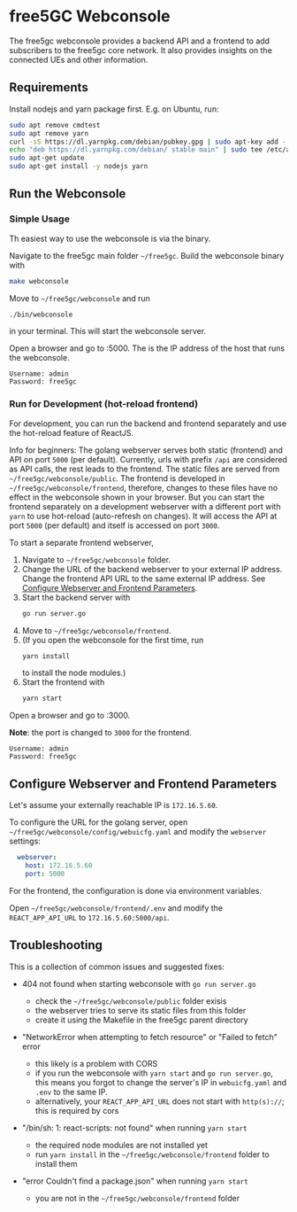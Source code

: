 # free5GC Webconsole

The free5gc webconsole provides a backend API and a frontend to add subscribers to the free5gc core network. It also provides insights on the connected UEs and other information.

## Requirements

Install nodejs and yarn package first. E.g. on Ubuntu, run:
```bash
sudo apt remove cmdtest
sudo apt remove yarn
curl -sS https://dl.yarnpkg.com/debian/pubkey.gpg | sudo apt-key add -
echo "deb https://dl.yarnpkg.com/debian/ stable main" | sudo tee /etc/apt/sources.list.d/yarn.list
sudo apt-get update
sudo apt-get install -y nodejs yarn
```

## Run the Webconsole

### Simple Usage

Th easiest way to use the webconsole is via the binary.

Navigate to the free5gc main folder `~/free5gc`. Build the webconsole binary with 
```bash
make webconsole
```

Move to `~/free5gc/webconsole` and run 
```bash
./bin/webconsole
```
in your terminal. This will start the webconsole server.

Open a browser and go to <server-ip>:5000. The <server-ip> is the IP address of the host that runs the webconsole.

```
Username: admin
Password: free5gc
```


### Run for Development (hot-reload frontend)

For development, you can run the backend and frontend separately and use the hot-reload feature of ReactJS.

Info for beginners: The golang webserver serves both static (frontend) and API on port `5000` (per default). Currently, urls with prefix `/api` are considered as API calls, the rest leads to the frontend. The static files are served from `~/free5gc/webconsole/public`. The frontend is developed in `~/free5gc/webconsole/frontend`, therefore, changes to these files have no effect in the webconsole shown in your browser. But you can start the frontend separately on a development webserver with a different port with `yarn` to use hot-reload (auto-refresh on changes). It will access the API at port `5000` (per default) and itself is accessed on port `3000`.

To start a separate frontend webserver,

1. Navigate to `~/free5gc/webconsole` folder.
1. Change the URL of the backend webserver to your external IP address. Change the frontend API URL to the same external IP address. See [Configure Webserver and Frontend Parameters](#configure-webserver-and-frontend-parameters).
1. Start the backend server with 
   ```bash
   go run server.go
   ```
1. Move to `~/free5gc/webconsole/frontend`. 
1. (If you open the webconsole for the first time, run 
   ```bash
   yarn install
   ```
   to install the node modules.)
1. Start the frontend with 
   ```bash
   yarn start
   ```

Open a browser and go to <server-ip>:3000. 

**Note**: the port is changed to `3000` for the frontend.

```
Username: admin
Password: free5gc
```


## Configure Webserver and Frontend Parameters

Let's assume your externally reachable IP is `172.16.5.60`.

To configure the URL for the golang server, open `~/free5gc/webconsole/config/webuicfg.yaml` and modify the `webserver` settings:
```yaml
  webserver:
    host: 172.16.5.60
    port: 5000
```

For the frontend, the configuration is done via environment variables. 

Open `~/free5gc/webconsole/frontend/.env` and modify the `REACT_APP_API_URL` to `172.16.5.60:5000/api`.


## Troubleshooting

This is a collection of common issues and suggested fixes:

- 404 not found when starting webconsole with `go run server.go`
  - check the `~/free5gc/webconsole/public` folder exisis
  - the webserver tries to serve its static files from this folder
  - create it using the Makefile in the free5gc parent directory

- "NetworkError when attempting to fetch resource" or "Failed to fetch" error
  - this likely is a problem with CORS
  - if you run the webconsole with `yarn start` and `go run server.go`, this means you forgot to change the server's IP in `webuicfg.yaml` and `.env` to the same IP.
  - alternatively, your `REACT_APP_API_URL` does not start with `http(s)://`; this is required by cors

- "/bin/sh: 1: react-scripts: not found" when running `yarn start`
  - the required node modules are not installed yet
  - run `yarn install` in the `~/free5gc/webconsole/frontend` folder to install them

- "error Couldn't find a package.json" when running `yarn start`
  - you are not in the `~/free5gc/webconsole/frontend` folder
